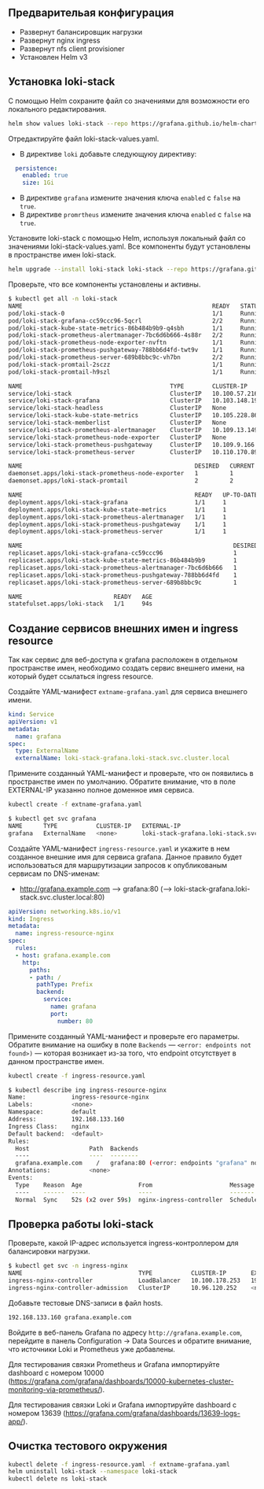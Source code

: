 ## Предварительая конфигурация

* Развернут балансировщик нагрузки
* Развернут nginx ingress
* Развернут nfs client provisioner
* Установлен Helm v3

## Установка loki-stack

С помощью Helm сохраните файл со значениями для возможности его локального редактирования.

```bash
helm show values loki-stack --repo https://grafana.github.io/helm-charts > loki-stack-values.yaml
```

Отредактируйте файл loki-stack-values.yaml. 

* В директиве ```loki``` добавьте следующуюу директиву:

```yaml
  persistence:
    enabled: true
    size: 1Gi
```

* В директиве ```grafana``` измените значения ключа ```enabled``` с ```false``` на ```true```.
* В директиве ```promrtheus``` измените значения ключа ```enabled``` с ```false``` на ```true```.

Установите loki-stack с помощью Helm, используя локальный файл со значениями loki-stack-values.yaml. Все компоненты будут установлены в пространстве имен loki-stack.

```bash
helm upgrade --install loki-stack loki-stack --repo https://grafana.github.io/helm-charts --values loki-stack-values.yaml --namespace loki-stack --create-namespace
```

Проверьте, что все компоненты установлены и активны.

```bash
$ kubectl get all -n loki-stack
NAME                                                      READY   STATUS    RESTARTS   AGE
pod/loki-stack-0                                          1/1     Running   0          93s
pod/loki-stack-grafana-cc59ccc96-5qcrl                    2/2     Running   0          16s
pod/loki-stack-kube-state-metrics-86b484b9b9-q4sbh        1/1     Running   0          93s
pod/loki-stack-prometheus-alertmanager-7bc6d6b666-4s88r   2/2     Running   0          93s
pod/loki-stack-prometheus-node-exporter-nvftn             1/1     Running   0          94s
pod/loki-stack-prometheus-pushgateway-788bb6d4fd-twt9v    1/1     Running   0          93s
pod/loki-stack-prometheus-server-689b8bbc9c-vh7bn         2/2     Running   0          93s
pod/loki-stack-promtail-2sczz                             1/1     Running   0          93s
pod/loki-stack-promtail-h9szl                             1/1     Running   0          93s

NAME                                          TYPE        CLUSTER-IP       EXTERNAL-IP   PORT(S)    AGE
service/loki-stack                            ClusterIP   10.100.57.216    <none>        3100/TCP   94s
service/loki-stack-grafana                    ClusterIP   10.103.148.190   <none>        80/TCP     16s
service/loki-stack-headless                   ClusterIP   None             <none>        3100/TCP   94s
service/loki-stack-kube-state-metrics         ClusterIP   10.105.228.86    <none>        8080/TCP   94s
service/loki-stack-memberlist                 ClusterIP   None             <none>        7946/TCP   94s
service/loki-stack-prometheus-alertmanager    ClusterIP   10.109.13.149    <none>        80/TCP     94s
service/loki-stack-prometheus-node-exporter   ClusterIP   None             <none>        9100/TCP   94s
service/loki-stack-prometheus-pushgateway     ClusterIP   10.109.9.166     <none>        9091/TCP   94s
service/loki-stack-prometheus-server          ClusterIP   10.110.170.89    <none>        80/TCP     94s

NAME                                                 DESIRED   CURRENT   READY   UP-TO-DATE   AVAILABLE   NODE SELECTOR   AGE
daemonset.apps/loki-stack-prometheus-node-exporter   1         1         1       1            1           <none>          94s
daemonset.apps/loki-stack-promtail                   2         2         2       2            2           <none>          94s

NAME                                                 READY   UP-TO-DATE   AVAILABLE   AGE
deployment.apps/loki-stack-grafana                   1/1     1            1           16s
deployment.apps/loki-stack-kube-state-metrics        1/1     1            1           94s
deployment.apps/loki-stack-prometheus-alertmanager   1/1     1            1           94s
deployment.apps/loki-stack-prometheus-pushgateway    1/1     1            1           94s
deployment.apps/loki-stack-prometheus-server         1/1     1            1           94s

NAME                                                            DESIRED   CURRENT   READY   AGE
replicaset.apps/loki-stack-grafana-cc59ccc96                    1         1         1       16s
replicaset.apps/loki-stack-kube-state-metrics-86b484b9b9        1         1         1       93s
replicaset.apps/loki-stack-prometheus-alertmanager-7bc6d6b666   1         1         1       93s
replicaset.apps/loki-stack-prometheus-pushgateway-788bb6d4fd    1         1         1       93s
replicaset.apps/loki-stack-prometheus-server-689b8bbc9c         1         1         1       93s

NAME                          READY   AGE
statefulset.apps/loki-stack   1/1     94s
```
## Создание сервисов внешних имен и ingress resource

Так как сервис для веб-доступа к grafana расположен в отдельном пространстве имен, необходимо создать сервис внешнего имени, на который будет ссылаться ingress resource.

Создайте YAML-манифест ```extname-grafana.yaml``` для сервиса внешнего имени.

```yaml
kind: Service
apiVersion: v1
metadata:
  name: grafana
spec:
  type: ExternalName
  externalName: loki-stack-grafana.loki-stack.svc.cluster.local
```

Примените созданный YAML-манифест и проверьте, что он появились в пространстве имен по умолчанию. Обратите внимание, что в поле EXTERNAL-IP указанно полное доменное имя сервиса.

```bash
kubectl create -f extname-grafana.yaml

$ kubectl get svc grafana
NAME      TYPE           CLUSTER-IP   EXTERNAL-IP                                       PORT(S)   AGE
grafana   ExternalName   <none>       loki-stack-grafana.loki-stack.svc.cluster.local   <none>    33s
```

Создайте YAML-манифест ```ingress-resource.yaml``` и укажите в нем созданное внешние имя для сервиса grafana. Данное правило будет использоваться для маршрутизации запросов к опубликованым сервисам по DNS-именам:

* http://grafana.example.com --> grafana:80 (--> loki-stack-grafana.loki-stack.svc.cluster.local:80)

```yaml
apiVersion: networking.k8s.io/v1
kind: Ingress
metadata:
  name: ingress-resource-nginx
spec:
  rules:
  - host: grafana.example.com
    http:
      paths:
      - path: /
        pathType: Prefix
        backend:
          service:
            name: grafana
            port:
              number: 80
```

Примените созданный YAML-манифест и проверьте его параметры. Обратите внимание на ошибку в поле ```Backends``` — ```<error: endpoints not found>)``` — которая возникает из-за того, что endpoint отсутствует в данном пространстве имен.

```bash
kubectl create -f ingress-resource.yaml

$ kubectl describe ing ingress-resource-nginx
Name:             ingress-resource-nginx
Labels:           <none>
Namespace:        default
Address:          192.168.133.160
Ingress Class:    nginx
Default backend:  <default>
Rules:
  Host                 Path  Backends
  ----                 ----  --------
  grafana.example.com    /   grafana:80 (<error: endpoints "grafana" not found>)
Annotations:           <none>
Events:
  Type    Reason  Age                From                      Message
  ----    ------  ----               ----                      -------
  Normal  Sync    52s (x2 over 59s)  nginx-ingress-controller  Scheduled for sync
```

## Проверка работы loki-stack

Проверьте, какой IP-адрес используется ingress-контроллером для балансировки нагрузки.

```bash
$ kubectl get svc -n ingress-nginx
NAME                                 TYPE           CLUSTER-IP       EXTERNAL-IP       PORT(S)                      AGE
ingress-nginx-controller             LoadBalancer   10.100.178.253   192.168.133.160   80:30562/TCP,443:31608/TCP   60m
ingress-nginx-controller-admission   ClusterIP      10.96.120.252    <none>            443/TCP                      60m
```

Добавьте тестовые DNS-записи в файл hosts.

```bash
192.168.133.160 grafana.example.com
```

Войдите в веб-панель Grafana по адресу ```http://grafana.example.com```, перейдите в панель Configuration -> Data Sources и обратите внимание, что источники Loki и Prometheus уже добавлены.

Для тестирования связки Prometheus и Grafana импортируйте dashboard с номером 10000 (https://grafana.com/grafana/dashboards/10000-kubernetes-cluster-monitoring-via-prometheus/).

Для тестирования связки Loki и Grafana импортируйте dashboard с номером 13639 (https://grafana.com/grafana/dashboards/13639-logs-app/).

## Очистка тестового окружения

```bash
kubectl delete -f ingress-resource.yaml -f extname-grafana.yaml
helm uninstall loki-stack --namespace loki-stack
kubectl delete ns loki-stack
```

